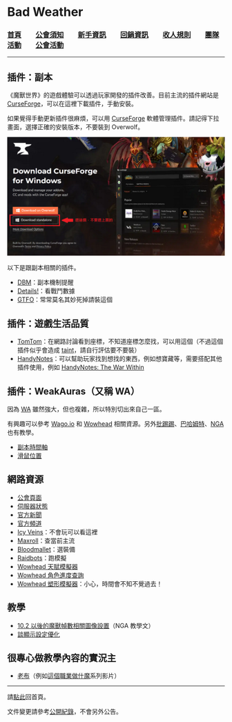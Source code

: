 # Bad Weather
### [首頁](index.html)　　[公會須知](guidelines.html)　　[新手資訊](newbies.html)　　[回鍋資訊](oldfriends.html)　　[收人規則](recruitment.html)　　[團隊活動](raid.html)　　[公會活動](activities.html)

---

## 插件：副本

《魔獸世界》的遊戲體驗可以透過玩家開發的插件改善。目前主流的插件網站是 [CurseForge](https://www.curseforge.com/wow/addons)，可以在這裡下載插件，手動安裝。

如果覺得手動更新插件很麻煩，可以用 [CurseForge](https://download.curseforge.com/) 軟體管理插件。請記得下拉畫面，選擇正確的安裝版本，不要裝到 Overwolf。

![](img_curseforge_installation.png)

以下是跟副本相關的插件。

- [DBM](https://www.curseforge.com/wow/addons/deadly-boss-mods)：副本機制提醒
- [Details!](https://www.curseforge.com/wow/addons/details)：看戰鬥數據
- [GTFO](https://www.curseforge.com/wow/addons/gtfo)：常常莫名其妙死掉請裝這個

## 插件：遊戲生活品質

- [TomTom](https://www.curseforge.com/wow/addons/tomtom)：在網路討論看到座標，不知道座標怎麼找，可以用這個（不過這個插件似乎會造成 [taint](https://forum.gamer.com.tw/Co.php?bsn=05219&sn=2498142)，請自行評估要不要裝）
- [HandyNotes](https://www.curseforge.com/wow/addons/handynotes)：可以幫助玩家找到想找的東西，例如想寶藏等，需要搭配其他插件使用，例如 [HandyNotes: The War Within](https://www.curseforge.com/wow/addons/handynotes-the-war-within)

## 插件：WeakAuras（又稱 WA）

因為 [WA](https://www.curseforge.com/wow/addons/weakauras-2) 雖然強大，但也複雜，所以特別切出來自己一區。

有興趣可以參考 [Wago.io](https://wago.io/weakauras) 和 [Wowhead](https://www.wowhead.com/guide/how-to-create-and-use-weakauras-5929) 相關資源。另外[批踢踢](https://www.ptt.cc/bbs/WOW/M.1488827820.A.769.html)、[巴哈姆特](https://forum.gamer.com.tw/Co.php?bsn=05219&sn=5351696)、[NGA](https://bbs.nga.cn/read.php?tid=4655386&rand=613) 也有教學。

- [副本時間軸](https://wago.io/RaidAbilityTimeline)
- [滑鼠位置](https://wago.io/HkjSU79zz)

## 網路資源

- [公會頁面](https://worldofwarcraft.com/zh-tw/guild/tw/lights-hope/bad-weather)
- [伺服器狀態](https://worldofwarcraft.com/zh-tw/game/status)
- [官方新聞](https://worldofwarcraft.blizzard.com/zh-tw/news)
- [官方頻道](https://www.youtube.com/channel/UCgNBSxvqQMhVYBo-XSnmbqg)
- [Icy Veins](https://www.icy-veins.com/wow/class-guides)：不會玩可以看這裡
- [Maxroll](https://maxroll.gg/wow/class-guides)：查當前主流
- [Bloodmallet](https://bloodmallet.com/)：選裝備
- [Raidbots](https://www.raidbots.com/simbot)：跑模擬
- [Wowhead 天賦模擬器](https://www.wowhead.com/talent-calc)
- [Wowhead 角色進度查詢](https://www.wowhead.com/attunement)
- [Wowhead 塑形模擬器](https://www.wowhead.com/dressing-room)：小心，時間會不知不覺過去！

## 教學

- [10.2 以後的魔獸幀數相關圖像設置](https://nga.178.com/read.php?tid=39562389)（NGA 教學文）
- [談顯示設定優化](https://forum.gamer.com.tw/Co.php?bsn=05219&sn=5266501)

## 很專心做教學內容的實況主

- [老布](https://www.youtube.com/channel/UC10y77XO8L__flCLV2sfCvw)（例如[這個職業做什魔](https://www.youtube.com/watch?v=5DvOgT2Y-P8&list=PLFdmEzD9h-PMRyebLLK4lbTurrKIIapso)系列影片）

--- 

請[點此](index.html)回首頁。

文件變更請參考[公開紀錄](https://github.com/dalechou/badweather.tw/commits/master/useful.md)，不會另外公告。
